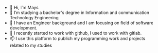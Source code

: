 - 👋 Hi, I’m Mays 
- 👀 I’m studying a bachelor's degree in Information and communication Technology Engineering 
- 🌱 I have an Engineer background  and I am focusing on field of software development.
- 💞️ I recently started to work with github, I used to work with gitlab.
- 📫 I use this platform to publich my programming work and projects related to my studies
